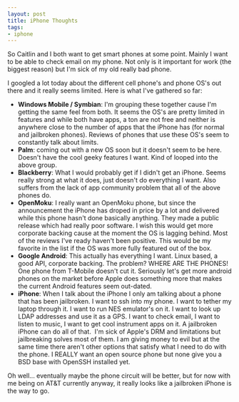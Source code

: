 ```yaml
---
layout: post
title: iPhone Thoughts
tags:
- iphone
---
```


So Caitlin and I both want to get smart phones at some point. Mainly I want to be able to check email on my phone. Not only is it important for work (the biggest reason) but I'm sick of my old really bad phone.

I googled a lot today about the different cell phone's and phone OS's out there and it really seems limited. Here is what I've gathered so far:

* **Windows Mobile / Symbian**: I'm grouping these together cause I'm getting
    the same feel from both. It seems the OS's are pretty limited in features
    and while both have apps, a ton are not free and neither is anywhere close
    to the number of apps that the iPhone has (for normal and jailbroken
    phones). Reviews of phones that use these OS's seem to constantly talk about
    limits.
* **Palm**: coming out with a new OS soon but it doesn't seem to be
    here. Doesn't have the cool geeky features I want. Kind of looped into the
    above group.
* **Blackberry**: What I would probably get if I didn't get an iPhone. Seems
    really strong at what it does, just doesn't do everything I want. Also
    suffers from the lack of app community problem that all of the above phones
    do.
* **OpenMoku**: I really want an OpenMoku phone, but since the announcement the
    iPhone has droped in price by a lot and delivered while this phone hasn't
    done basically anything. They made a public release which had really poor
    software. I wish this would get more corporate backing cause at the moment
    the OS is lagging behind. Most of the reviews I've ready haven't been
    positive. This would be my favorite in the list if the OS was more fully
    featured out of the box.
* **Google Android**: This actually has everything I want. Linux based, a good
    API, corporate backing. The problem? WHERE ARE THE PHONES! One phone from
    T-Mobile doesn't cut it. Seriously let's get more android phones on the
    market before Apple does something more that makes the current Android
    features seem out-dated.
* **iPhone</strong>**: When I talk about the iPhone I only am talking about a
    phone that has been jailbroken. I want to ssh into my phone. I want to
    tether my laptop through it. I want to run NES emulator's on it. I want to
    look up LDAP addresses and use it as a GPS. I want to check email, I want to
    listen to music, I want to get cool instrument apps on it. A jailbroken
    iPhone can do all of that.&nbsp; I'm sick of Apple's DRM and limitations but
    jailbreaking solves most of them. I am giving money to evil but at the same
    time there aren't other options that satisfy what I need to do with the
    phone. I REALLY want an open source phone but none give you a BSD base with
    OpenSSH installed yet.

Oh well... eventually maybe the phone circuit will be better, but for now with
me being on AT&amp;T currently anyway, it really looks like a jailbroken iPhone
is the way to go.
